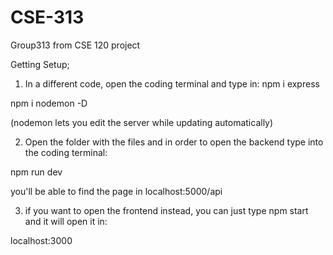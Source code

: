 # CSE-313
Group313 from CSE 120 project 

Getting Setup;
1. In a different code, open the coding terminal and type in:
npm i express

npm i nodemon -D

(nodemon lets you edit the server while updating automatically)

2. Open the folder with the files and in order to open the backend type into the coding terminal:

npm run dev

you'll be able to find the page in localhost:5000/api

3. if you want to open the frontend instead, you can just type npm start and it will open it in:

localhost:3000

